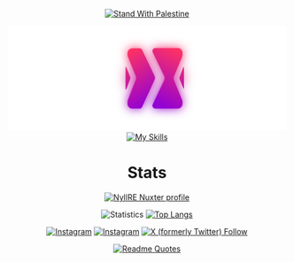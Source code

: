 

<div align="center">
  
  [![Stand With Palestine](https://raw.githubusercontent.com/TheBSD/StandWithPalestine/main/banner-no-action.svg)](https://thebsd.github.io/StandWithPalestine)
  
</div>

<div align="center">

  [![nyll logo](./nyll-logo-glow.svg)](https://nyll.vercel.app)
  [![My Skills](https://skillicons.dev/icons?i=py,js,ts,html,pug,css,sass,tailwind,vue,nuxt,react,django,postgresql,sqlite,prisma,nodejs,bun,bash,github,netlify,vercel,neovim,codepen,vscode,bots,figma,linux,md,materialui,p5js,threejs,supabase,selenium,vite,&perline=8)](https://skillicons.dev)
<h1>Stats</h1>

  <!--[![Ashutosh's github activity graph](https://github-readme-activity-graph.cyclic.app/graph?username=nyllre&theme=react-dark)](https://github.com/ashutosh00710/github-readme-activity-graph)-->
  [![NyllRE Nuxter profile](https://nuxters.nuxt.com/card/NyllRE/og.png)](https://nuxters.nuxt.com/NyllRE)

  <!-- ![Streak](http://github-readme-streak-stats.herokuapp.com/?user=nyllre&theme=nightowl) -->
  ![Statistics](https://github-readme-stats.vercel.app/api?username=nyllre&show_icons=true&theme=nightowl)
  [![Top Langs](https://github-readme-stats.vercel.app/api/top-langs/?username=nyllre&layout=compact&theme=nightowl&hide=html)](https://github.com/anuraghazra/github-readme-stats)


</div>

<div align="center">

  [![Instagram](https://img.shields.io/badge/nyll-follow-blue?style=for-the-badge&logo=instagram)](https://www.instagram.com/nyll)
  [![Instagram](https://img.shields.io/badge/mokaab-follow-blue?style=for-the-badge&logo=instagram)](https://www.instagram.com/mokaab_dev)
  [![X (formerly Twitter) Follow](https://img.shields.io/badge/nyll-follow-blue?style=for-the-badge&logo=x)](https://twitter.com/NyllRe)

  [![Readme Quotes](https://quotes-github-readme.vercel.app/api?type=horizontal&theme=dracula)](https://github.com/piyushsuthar/github-readme-quotes)

</div>
